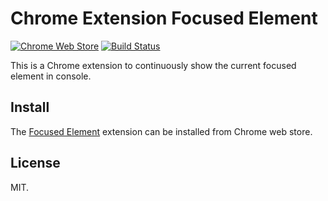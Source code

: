 # Chrome Extension Focused Element

[![Chrome Web Store](https://img.shields.io/badge/chrome%20web%20store-focused--element-green.svg)](https://chrome.google.com/webstore/detail/focused-element/elaccagjpdmjkcjogbdmcpcplfinifbh/related)
[![Build Status](https://travis-ci.com/lijunle/chrome-extension-focused-element.svg?branch=master)](https://travis-ci.com/lijunle/chrome-extension-focused-element)

This is a Chrome extension to continuously show the current focused element in console.

## Install

The [Focused Element](https://chrome.google.com/webstore/detail/focused-element/elaccagjpdmjkcjogbdmcpcplfinifbh/related) extension can be installed from Chrome web store.

## License

MIT.
